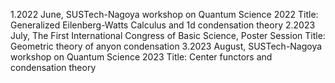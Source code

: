  1.2022 June, SUSTech-Nagoya workshop on Quantum Science 2022
 Title: Generalized Eilenberg-Watts Calculus and 1d condensation theory
 2.2023 July, The First International Congress of Basic Science, Poster Session
 Title: Geometric theory of anyon condensation
 3.2023 August, SUSTech-Nagoya workshop on Quantum Science 2023
 Title: Center functors and condensation theory
